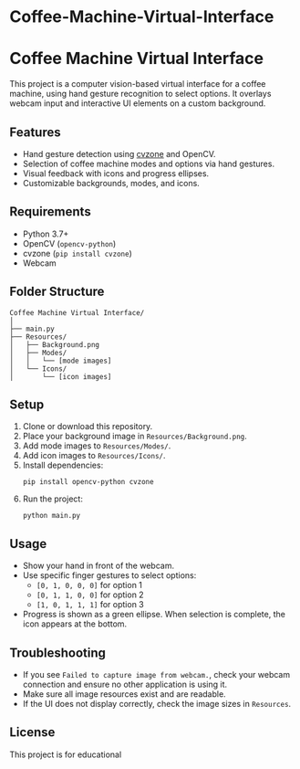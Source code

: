 ﻿# Coffee-Machine-Virtual-Interface

# Coffee Machine Virtual Interface

This project is a computer vision-based virtual interface for a coffee machine, using hand gesture recognition to select options. It overlays webcam input and interactive UI elements on a custom background.

## Features

- Hand gesture detection using [cvzone](https://github.com/cvzone/cvzone) and OpenCV.
- Selection of coffee machine modes and options via hand gestures.
- Visual feedback with icons and progress ellipses.
- Customizable backgrounds, modes, and icons.

## Requirements

- Python 3.7+
- OpenCV (`opencv-python`)
- cvzone (`pip install cvzone`)
- Webcam

## Folder Structure

```
Coffee Machine Virtual Interface/
│
├── main.py
├── Resources/
│   ├── Background.png
│   ├── Modes/
│   │   └── [mode images]
│   └── Icons/
│       └── [icon images]
```

## Setup

1. Clone or download this repository.
2. Place your background image in `Resources/Background.png`.
3. Add mode images to `Resources/Modes/`.
4. Add icon images to `Resources/Icons/`.
5. Install dependencies:
   ```
   pip install opencv-python cvzone
   ```
6. Run the project:
   ```
   python main.py
   ```

## Usage

- Show your hand in front of the webcam.
- Use specific finger gestures to select options:
  - `[0, 1, 0, 0, 0]` for option 1
  - `[0, 1, 1, 0, 0]` for option 2
  - `[1, 0, 1, 1, 1]` for option 3
- Progress is shown as a green ellipse. When selection is complete, the icon appears at the bottom.

## Troubleshooting

- If you see `Failed to capture image from webcam.`, check your webcam connection and ensure no other application is using it.
- Make sure all image resources exist and are readable.
- If the UI does not display correctly, check the image sizes in `Resources`.

## License

This project is for educational
